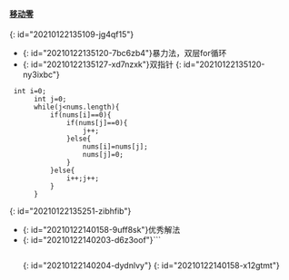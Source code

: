 #### [移动零](https://leetcode-cn.com/problems/move-zeroes/)
{: id="20210122135109-jg4qf15"}

* {: id="20210122135120-7bc6zb4"}暴力法，双层for循环
* {: id="20210122135127-xd7nzxk"}双指针
{: id="20210122135120-ny3ixbc"}

```
 int i=0;
      int j=0;
      while(j<nums.length){
          if(nums[i]==0){
              if(nums[j]==0){
                  j++;
              }else{
                  nums[i]=nums[j];
                  nums[j]=0;
              }
          }else{
              i++;j++;
          }
      }
```
{: id="20210122135251-zibhfib"}

* {: id="20210122140158-9uff8sk"}优秀解法
* {: id="20210122140203-d6z3oof"}```
  ```

  ```
  {: id="20210122140204-dydnlvy"}
{: id="20210122140158-x12gtmt"}
